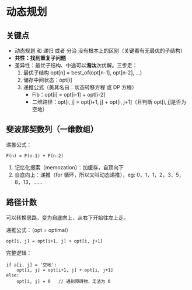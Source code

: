 # 动态规划

## 关键点

- 动态规划 和 递归 或者 分治 没有根本上的区别（关键看有无最优的子结构）
- **共性：找到重复子问题**
- 差异性：最优子结构、中途可以**淘汰**次优解。三步走：
    1. 最优子结构 opt[n] = best_of(opt[n-1], opt[n-2], ...)
    2. 储存中间状态：opt[i]
    3. 递推公式（美其名曰：状态转移方程 或 DP 方程）
        - Fib：opt[i] = opt[i-1] + opt[i-2]
        - 二维路径：opt[i, j] = opt[i+1, j] + opt[i, j+1]（且判断 opt[i, j]是否为空地）

## 斐波那契数列（一维数组）

递推公式：
```
F(n) = F(n-1) + F(n-2)
```

1. 记忆化搜索（memozation）：加缓存，自顶向下
2. 自底向上：递推（for 循环，所以又叫动态递推），eg: 0，1，1，2，3，5，8，13，……

## 路径计数

可以转换思路，变为自底向上，从右下开始往左上走。

递推公式：（opt = optimal）
```
opt[i, j] = opt[i+1, j] + opt[i, j+1]
```

完整逻辑：
```
if a[i, j] = '空地':
    opt[i, j] = opt[i+1, j] + opt[i, j+1]
else:
    opt[i, j] = 0   // 遇到障碍物，走法为 0
```
